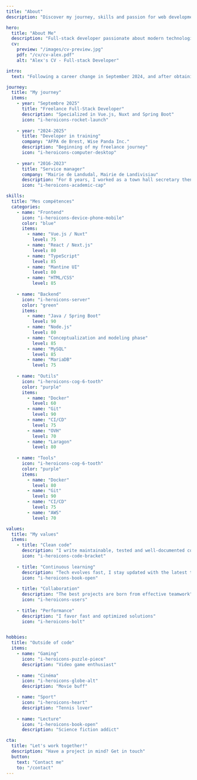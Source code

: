 ```yaml
---
title: "About"
description: "Discover my journey, skills and passion for web development"

hero:
  title: "About Me"
  description: "Full-stack developer passionate about modern technologies"
  cv:
    preview: "/images/cv-preview.jpg"
    pdf: "/cv/cv-alex.pdf"
    alt: "Alex's CV - Full-stack Developer"

intro:
  text: "Following a career change in September 2024, and after obtaining the Web and Mobile Web Developer certification from AFPA Brest, I am fully available to offer you my services for all your website or web application needs. My past experiences enable me to work with rigor and attention to detail, while the passion behind my career change allows me to be as close as possible to your requirements."

journey:
  title: "My journey"
  items:
    - year: "Septembre 2025"
      title: "Freelance Full-Stack Developer"
      description: "Specialized in Vue.js, Nuxt and Spring Boot"
      icon: "i-heroicons-rocket-launch"
      
    - year: "2024-2025"
      title: "Developer in training"
      company: "AFPA de Brest, Wise Panda Inc."
      description: "Beginning of my freelance journey"
      icon: "i-heroicons-computer-desktop"
      
    - year: "2016-2023"
      title: "Service manager"
      company: "Mairie de Landudal, Mairie de Landivisiau"
      description: "For 8 years, I worked as a town hall secretary then as a service manager within various local authorities"
      icon: "i-heroicons-academic-cap"

skills:
  title: "Mes compétences"
  categories:
    - name: "Frontend"
      icon: "i-heroicons-device-phone-mobile"
      color: "blue"
      items:
        - name: "Vue.js / Nuxt"
          level: 75
        - name: "React / Next.js"
          level: 80
        - name: "TypeScript"
          level: 85
        - name: "Mantine UI"
          level: 80
        - name: "HTML/CSS"
          level: 85
          
    - name: "Backend"
      icon: "i-heroicons-server"
      color: "green"
      items:
        - name: "Java / Spring Boot"
          level: 90
        - name: "Node.js"
          level: 80
        - name: "Conceptualization and modeling phase"
          level: 85
        - name: "MySQL"
          level: 85
        - name: "MariaDB"
          level: 75
          
    - name: "Outils"
      icon: "i-heroicons-cog-6-tooth"
      color: "purple"
      items:
        - name: "Docker"
          level: 60
        - name: "Git"
          level: 90
        - name: "CI/CD"
          level: 75
        - name: "OVH"
          level: 70
        - name: "Laragon"
          level: 80
          
    - name: "Tools"
      icon: "i-heroicons-cog-6-tooth"
      color: "purple"
      items:
        - name: "Docker"
          level: 80
        - name: "Git"
          level: 90
        - name: "CI/CD"
          level: 75
        - name: "AWS"
          level: 70

values:
  title: "My values"
  items:
    - title: "Clean code"
      description: "I write maintainable, tested and well-documented code"
      icon: "i-heroicons-code-bracket"
      
    - title: "Continuous learning"
      description: "Tech evolves fast, I stay updated with the latest trends"
      icon: "i-heroicons-book-open"
      
    - title: "Collaboration"
      description: "The best projects are born from effective teamwork"
      icon: "i-heroicons-users"
      
    - title: "Performance"
      description: "I favor fast and optimized solutions"
      icon: "i-heroicons-bolt"


hobbies:
  title: "Outside of code"
  items:
    - name: "Gaming"
      icon: "i-heroicons-puzzle-piece"
      description: "Video game enthusiast"
      
    - name: "Cinéma"
      icon: "i-heroicons-globe-alt"
      description: "Movie buff"

    - name: "Sport"
      icon: "i-heroicons-heart"
      description: "Tennis lover"
      
    - name: "Lecture"
      icon: "i-heroicons-book-open"
      description: "Science fiction addict"

cta:
  title: "Let's work together!"
  description: "Have a project in mind? Get in touch"
  button:
    text: "Contact me"
    to: "/contact"
---
```

